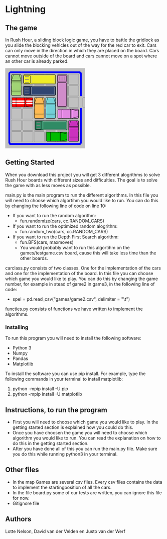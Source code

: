 # Lightning


## The game
In Rush Hour, a sliding block logic game, you have to battle the gridlock as you slide the blocking vehicles out of the way for the red car to exit. Cars can only move in the direction in which they are placed on the board. Cars cannot move outside of the board and cars cannot move on a spot where an other car is already parked. 

<img src=https://github.com/elgoesto/bliksem/blob/master/speelbord.gif width="255">

## Getting Started
When you download this project you will get 3 different alogrithms to solve Rush Hour boards with different sizes and difficulties. The goal is to solve the game with as less moves as possible. 

main.py is the main program to run the different algorithms. In this file you will need to choose which algortihm you would like to run. You can do this by changing the following line of code on line 10:

* If you want to run the random algorithm:
  * fun.randomize(cars, cc.RANDOM_CARS)
* If you want to run the optimized random alogrithm:
  * fun.random_two(cars, cc.RANDOM_CARS)
* If you want to run the Depth First Search algorithm:
  * fun.BFS(cars, maxmoves)
  * You would probably want to run this algortihm on the games/testgame.csv board, cause this will take less time than the other boards. 

carclass.py consists of two classes. One for the implementation of the cars and one for the implementation of the board. In this file you can choose which game you would like to play. You can do this by changing the game number, for example in stead of game2 in game3, in the following line of code:

* spel = pd.read_csv("games/game2.csv", delimiter = "\t")

functies.py consists of functions we have written to implement the algorithms. 


### Installing
To run this program you will need to install the following software:
* Python 3
* Numpy
* Pandas
* Matplotlib

To install the software you can use pip install. For example, type the following commands in your terminal to install matplotlib:

1. python -mpip install -U pip
2. python -mpip install -U matplotlib

## Instructions, to run the program
* First you will need to choose which game you would like to play. In the getting started section is explained how you could do this. 
* Once you have choosen the game you will need to choose which algorithm you would like to run. You can read the explanation on how to do this in the getting started section. 
* After you have done all of this you can run the main.py file. Make sure you do this while running python3 in your terminal.  

## Other files
* In the map Games are several csv files. Every csv files contains the data to implement the startingposition of all the cars.
* In the file board.py some of our tests are written, you can ignore this file for now. 
* Gitignore file

## Authors
Lotte Nelson,
David van der Velden en 
Justo van der Werf
